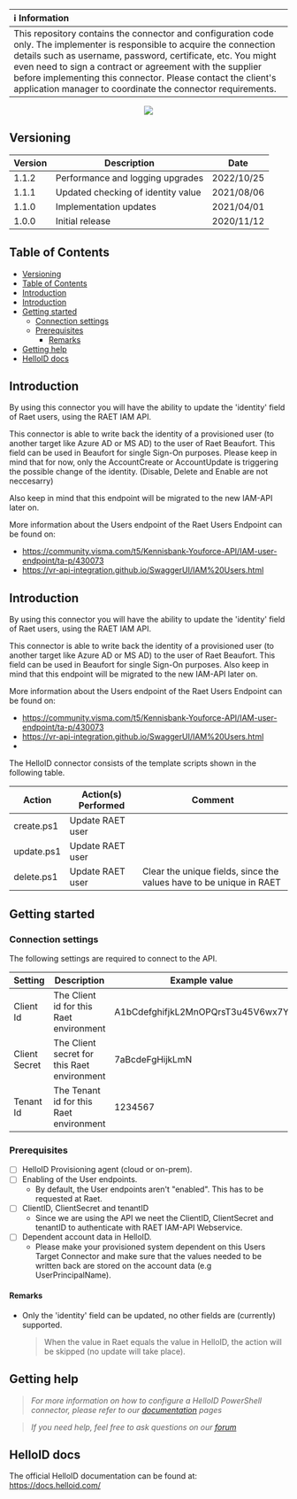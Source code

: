 | :information_source: Information |
|:---------------------------|
| This repository contains the connector and configuration code only. The implementer is responsible to acquire the connection details such as username, password, certificate, etc. You might even need to sign a contract or agreement with the supplier before implementing this connector. Please contact the client's application manager to coordinate the connector requirements.       |

<p align="center">
  <img src="https://user-images.githubusercontent.com/69046642/170068731-d6609cc7-2b27-416c-bbf4-df65e5063a36.png">
</p>

## Versioning
| Version | Description | Date |
| - | - | - |
| 1.1.2   | Performance and logging upgrades | 2022/10/25  |
| 1.1.1   | Updated checking of identity value | 2021/08/06  |
| 1.1.0   | Implementation updates | 2021/04/01  |
| 1.0.0   | Initial release | 2020/11/12  |

<!-- TABLE OF CONTENTS -->
## Table of Contents
- [Versioning](#versioning)
- [Table of Contents](#table-of-contents)
- [Introduction](#introduction)
- [Introduction](#introduction-1)
- [Getting started](#getting-started)
  - [Connection settings](#connection-settings)
  - [Prerequisites](#prerequisites)
    - [Remarks](#remarks)
- [Getting help](#getting-help)
- [HelloID docs](#helloid-docs)


## Introduction
By using this connector you will have the ability to update the 'identity' field of Raet users, using the RAET IAM API.

This connector is able to write back the identity of a provisioned user (to another target like Azure AD or MS AD) to the user of Raet Beaufort. This field can be used in Beaufort for single Sign-On purposes. Please keep in mind that for now, only the AccountCreate or AccountUpdate is triggering the possible change of the identity. (Disable, Delete and Enable are not neccesarry)

Also keep in mind that this endpoint will be migrated to the new IAM-API later on.

More information about the Users endpoint of the Raet Users Endpoint can be found on:
- https://community.visma.com/t5/Kennisbank-Youforce-API/IAM-user-endpoint/ta-p/430073
- https://vr-api-integration.github.io/SwaggerUI/IAM%20Users.html

## Introduction
By using this connector you will have the ability to update the 'identity' field of Raet users, using the RAET IAM API.

This connector is able to write back the identity of a provisioned user (to another target like Azure AD or MS AD) to the user of Raet Beaufort. This field can be used in Beaufort for single Sign-On purposes. 
Also keep in mind that this endpoint will be migrated to the new IAM-API later on.

More information about the Users endpoint of the Raet Users Endpoint can be found on:
- https://community.visma.com/t5/Kennisbank-Youforce-API/IAM-user-endpoint/ta-p/430073
- https://vr-api-integration.github.io/SwaggerUI/IAM%20Users.html
- 
The HelloID connector consists of the template scripts shown in the following table.

| Action                          | Action(s) Performed   | Comment   | 
| ------------------------------- | --------------------- | --------- |
| create.ps1                      | Update RAET user  |           |
| update.ps1                      | Update RAET user  |           |
| delete.ps1                      | Update RAET user  | Clear the unique fields, since the values have to be unique in RAET  |

## Getting started

### Connection settings

The following settings are required to connect to the API.

| Setting           | Description                                                   | Example value                         |
| ----------------- | ------------------------------------------------------------- | ------------------------------------- |
| Client Id         | The Client id for this Raet environment                       | A1bCdefghifjkL2MnOPQrsT3u45V6wx7Y     |
| Client Secret     | The Client secret for this Raet environment                   | 7aBcdeFgHijkLmN                       |
| Tenant Id         | The Tenant id for this Raet environment                       | 1234567                               |

### Prerequisites

- [ ] HelloID Provisioning agent (cloud or on-prem).
- [ ] Enabling of the User endpoints.
  - By default, the User endpoints aren't "enabled". This has to be requested at Raet.
- [ ] ClientID, ClientSecret and tenantID
  - Since we are using the API we neet the ClientID, ClientSecret and tenantID to authenticate with RAET IAM-API Webservice.
- [ ] Dependent account data in HelloID.
  - Please make your provisioned system dependent on this Users Target Connector and make sure that the values needed to be written back are stored on the account data (e.g UserPrincipalName).

#### Remarks
- Only the 'identity' field can be updated, no other fields are (currently) supported.
  > When the value in Raet equals the value in HelloID, the action will be skipped (no update will take place).

## Getting help
> _For more information on how to configure a HelloID PowerShell connector, please refer to our [documentation](https://docs.helloid.com/hc/en-us/articles/360012558020-Configure-a-custom-PowerShell-target-system) pages_

> _If you need help, feel free to ask questions on our [forum](https://forum.helloid.com)_

## HelloID docs
The official HelloID documentation can be found at: https://docs.helloid.com/
